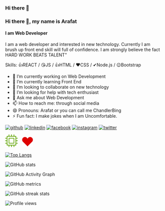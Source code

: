 ### Hi there 👋

<!--
**arafatmollah/arafatmollah** is a ✨ _special_ ✨ repository because its `README.md` (this file) appears on your GitHub profile.

Here are some ideas to get you started:

- 🔭 I’m currently working on ...
- 🌱 I’m currently learning ...
- 👯 I’m looking to collaborate on ...
- 🤔 I’m looking for help with ...
- 💬 Ask me about ...
- 📫 How to reach me: ...
- 😄 Pronouns: ...
- ⚡ Fun fact: ...
-->
### Hi there 👋, my name is Arafat
#### I am Web Developer


I am a web developer and interested in new technology. Currently I am brush up front end skill will full of confidence. I am strongly believe the fact HARD WORK BEATS TALENT"

Skills: 👍REACT / 😘JS / 👍HTML / ❤CSS / ✔Node.js / 😉Bootstrap

- 🔭 I’m currently working on Web Development 
- 🌱 I’m currently learning Front End 
- 👯 I’m looking to collaborate on new technology 
- 🤔 I’m looking for help with tech enthusiast 
- 💬 Ask me about Web Development 
- 📫 How to reach me: through social media 
- 😄 Pronouns: Arafat or you can call me ChandlerBing 
- ⚡ Fun fact: I make jokes when I am Uncomfortable. 


[<img src='https://cdn.jsdelivr.net/npm/simple-icons@3.0.1/icons/github.svg' alt='github' height='40'>](https://github.com/arafatmollah)  [<img src='https://cdn.jsdelivr.net/npm/simple-icons@3.0.1/icons/linkedin.svg' alt='linkedin' height='40'>](https://www.linkedin.com/in/arafatmshuvo/)  [<img src='https://cdn.jsdelivr.net/npm/simple-icons@3.0.1/icons/facebook.svg' alt='facebook' height='40'>](https://www.facebook.com/shuvo.arafat.37)  [<img src='https://cdn.jsdelivr.net/npm/simple-icons@3.0.1/icons/instagram.svg' alt='instagram' height='40'>](https://www.instagram.com/arafatmshuvo/)  [<img src='https://cdn.jsdelivr.net/npm/simple-icons@3.0.1/icons/twitter.svg' alt='twitter' height='40'>](https://twitter.com/arafatmshuvo)  

<a href='https://docs.github.com/en/developers'><img src='https://raw.githubusercontent.com/acervenky/animated-github-badges/master/assets/devbadge.gif' width='40' height='40'></a> <a href='https://docs.github.com/en/github/supporting-the-open-source-community-with-github-sponsors'><img src='https://raw.githubusercontent.com/acervenky/animated-github-badges/master/assets/sponsorbadge.gif' width='35' height='35'></a> 

[![Top Langs](https://github-readme-stats.vercel.app/api/top-langs/?username=arafatmollah)](https://github.com/anuraghazra/github-readme-stats)

![GitHub stats](https://github-readme-stats.vercel.app/api?username=arafatmollah&show_icons=true&count_private=true)  

![GitHub Activity Graph](https://activity-graph.herokuapp.com/graph?username=arafatmollah)  

![GitHub metrics](https://metrics.lecoq.io/arafatmollah)  

![GitHub streak stats](https://github-readme-streak-stats.herokuapp.com/?user=arafatmollah)  

![Profile views](https://gpvc.arturio.dev/arafatmollah)  
